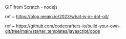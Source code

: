 GIT from Scratch - nodejs

ref ~ https://blog.meain.io/2023/what-is-in-dot-git/

ref ~ https://github.com/codecrafters-io/build-your-own-git/tree/main/starter_templates/javascript/code

